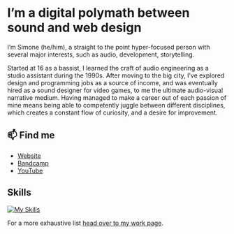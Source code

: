# I’m a digital polymath between sound and web design

I’m Simone (he/him), a straight to the point hyper-focused person with several major interests, such as audio, development, storytelling.

Started at 16 as a bassist, I learned the craft of audio engineering as a studio assistant during the 1990s. After moving to the big city, I’ve explored design and programming jobs as a source of income, and was eventually hired as a sound designer for video games, to me the ultimate audio-visual narrative medium. Having managed to make a career out of each passion of mine means being able to competently juggle between different disciplines, which creates a constant flow of curiosity, and a desire for improvement.

## 📫 Find me

- [Website](https://minutestomidnight.co.uk)
- [Bandcamp](https://minutestomidnight.bandcamp.com/)
- [YouTube](https://www.youtube.com/@m2m)

## Skills

[![My Skills](https://skillicons.dev/icons?i=bash,css,fediverse,figma,git,html,ai,js,linux,md,mysql,netlify,ps,php,sass,svg,unity,wordpress&perline=6)](https://skillicons.dev)

For a more exhaustive list [head over to my work page](https://minutestomidnight.co.uk/work/).
